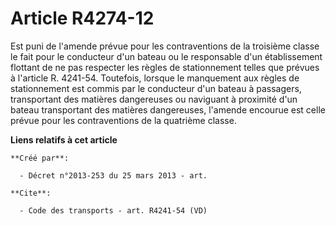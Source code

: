 # Article R4274-12

Est puni de l'amende prévue pour les contraventions de la troisième classe le fait pour le conducteur d'un bateau ou le
responsable d'un établissement flottant de ne pas respecter les règles de stationnement telles que prévues à l'article R.
4241-54. Toutefois, lorsque le manquement aux règles de stationnement est commis par le conducteur d'un bateau à passagers,
transportant des matières dangereuses ou naviguant à proximité d'un bateau transportant des matières dangereuses, l'amende
encourue est celle prévue pour les contraventions de la quatrième classe.

**Liens relatifs à cet article**

	**Créé par**:

	  - Décret n°2013-253 du 25 mars 2013 - art.

	**Cite**:

	  - Code des transports - art. R4241-54 (VD)
